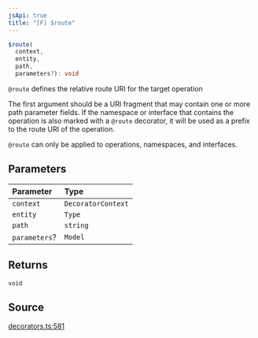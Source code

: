 ```yaml
---
jsApi: true
title: "[F] $route"
---
```


```ts
$route(
  context,
  entity,
  path,
  parameters?): void
```

`@route` defines the relative route URI for the target operation

The first argument should be a URI fragment that may contain one or more path parameter fields.
If the namespace or interface that contains the operation is also marked with a `@route` decorator,
it will be used as a prefix to the route URI of the operation.

`@route` can only be applied to operations, namespaces, and interfaces.

## Parameters

| Parameter     | Type               |
| :------------ | :----------------- |
| `context`     | `DecoratorContext` |
| `entity`      | `Type`             |
| `path`        | `string`           |
| `parameters`? | `Model`            |

## Returns

`void`

## Source

[decorators.ts:581](https://github.com/markcowl/cadl/blob/3db15286/packages/http/src/decorators.ts#L581)
